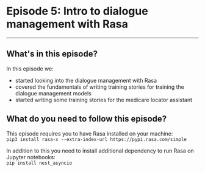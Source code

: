 
# Episode 5: Intro to dialogue management with Rasa

---
## What's in this episode?

In this episode we:
- started looking into the dialogue management with Rasa  
- covered the fundamentals of writing training stories for training the dialogue management models
- started writing some training stories for the medicare locator assistant

## What do you need to follow this episode?

This episode requires you to have Rasa installed on your machine:  
```pip3 install rasa-x --extra-index-url https://pypi.rasa.com/simple```

In addition to this you need to install additional dependency to run Rasa on Jupyter 
notebooks:  
```pip install nest_asyncio```
